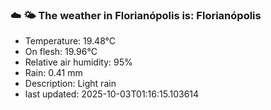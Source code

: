 ### ☁️ 🌤️  The weather in Florianópolis is: Florianópolis

- Temperature: 19.48°C
- On flesh: 19.96°C
- Relative air humidity: 95%
- Rain: 0.41 mm
- Description: Light rain
- last updated: 2025-10-03T01:16:15.103614
